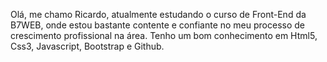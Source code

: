 Olá, me chamo Ricardo, atualmente estudando o curso de Front-End da B7WEB, onde estou bastante contente e confiante no meu processo de crescimento profissional na área.
Tenho um bom conhecimento em Html5, Css3, Javascript, Bootstrap e Github.

